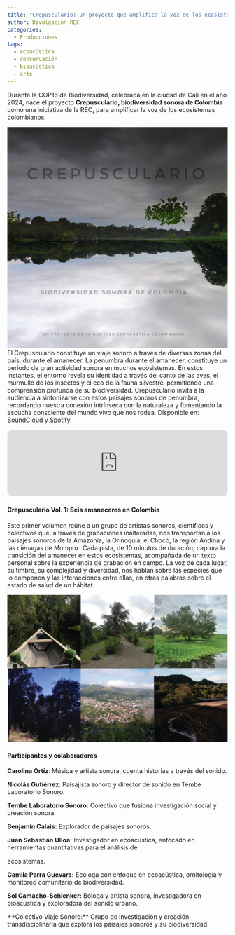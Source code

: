 ```yaml
---
title: "Crepusculario: un proyecto que amplifica la voz de los ecosistemas colombianos a través de la escucha de los paisajes sonoros"
author: Divulgación REC
categories:
  - Producciones
tags:
  - ecoacústica
  - conservación
  - bioacústica
  - arte
---
```


Durante la COP16 de Biodiversidad, celebrada en la ciudad de Cali en el año 2024, nace el proyecto **Crepusculario, biodiversidad sonora de Colombia** como una iniciativa de la REC, para amplificar la voz de los ecosistemas colombianos. 

![Portada Crepusculario](/assets/images/portada_crepusculario.jpeg)
El Crepusculario constituye un viaje sonoro a través de diversas zonas del país, durante el amanecer. La penumbra durante el amanecer, constituye un periodo de gran actividad sonora en muchos ecosistemas. En estos instantes, el entorno revela su identidad a través del canto de las aves, el murmullo de los insectos y el eco de la fauna silvestre, permitiendo una comprensión profunda de su biodiversidad. Crepusculario invita a la audiencia a sintonizarse con estos paisajes sonoros de penumbra, recordando nuestra conexión intrínseca con la naturaleza y fomentando la escucha consciente del mundo vivo que nos rodea. Disponible en: [SoundCloud](soundcloud.com/colectivoviajesonoro) y [Spotify](https://open.spotify.com/show/6if6tzlPSLMkmmCLkAwJXH?si=d52f820bf29449e0).

<iframe style="border-radius:12px" src="https://open.spotify.com/embed/show/6if6tzlPSLMkmmCLkAwJXH?utm_source=generator" width="100%" height="152" frameBorder="0" allowfullscreen="" allow="autoplay; clipboard-write; encrypted-media; fullscreen; picture-in-picture" loading="lazy"></iframe>


#### **Crepusculario Vol. 1: Seis amaneceres en Colombia**
Este primer volumen reúne a un grupo de artistas sonoros, científicos y colectivos que, a través de grabaciones inalteradas, nos transportan a los paisajes sonoros de la Amazonía, la Orinoquía, el Chocó, la región Andina y las ciénagas de Mompox. Cada pista, de 10 minutos de duración, captura la transición del amanecer en estos ecosistemas, acompañada de un texto personal sobre la experiencia de grabación en campo. La voz de cada lugar, su timbre, su complejidad y diversidad, nos hablan sobre las especies que lo componen y las interacciones entre ellas, en otras palabras sobre el estado de salud de un hábitat.

![Portada Crepusculario](/assets/images/paisajes_amaneceres_crepusculario.jpg)

#### **Participantes y colaboradores**
**Carolina Ortíz**: Música y artista sonora, cuenta historias a través del sonido.</p>
**Nicolás Gutiérrez**: Paisajista sonoro y director de sonido en Tembe Laboratorio Sonoro.</p>
**Tembe Laboratorio Sonoro:** Colectivo que fusiona investigación social y creación sonora.</p>
**Benjamin Calais:** Explorador de paisajes sonoros.</p>
**Juan Sebastián Ulloa:** Investigador en ecoacústica, enfocado en herramientas cuantitativas para el análisis de <p>ecosistemas.</p>
**Camila Parra Guevara:** Ecóloga con enfoque en ecoacústica, ornitología y monitoreo comunitario de biodiversidad.</p>
**Sol Camacho-Schlenker:** Bóloga y artista sonora, investigadora en bioacústica y exploradora del sonido urbano.</p>
<p>**Colectivo Viaje Sonoro:** Grupo de investigación y creación transdisciplinaria que explora los paisajes sonoros y su biodiversidad.</p>
